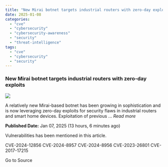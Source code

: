 ```yaml
---
title: "New Mirai botnet targets industrial routers with zero-day exploits"
date: 2025-01-08
categories: 
  - "cve"
  - "cybersecurity"
  - "cybersecurity-awareness"
  - "security"
  - "threat-intelligence"
tags: 
  - "cve"
  - "cybersecurity"
  - "security"
---
```


### New Mirai botnet targets industrial routers with zero-day exploits

![](https://upload.cvefeed.io/news/22780/thumbnail.jpg)

A relatively new Mirai-based botnet has been growing in sophistication and is now leveraging zero-day exploits for security flaws in industrial routers and smart home devices. Exploitation of previous ... _Read more_

**Published Date:** Jan 07, 2025 (13 hours, 6 minutes ago)

Vulnerabilities has been mentioned in this article.

CVE-2024-12856 CVE-2024-8957 CVE-2024-8956 CVE-2023-26801 CVE-2017-17215

Go to Source

